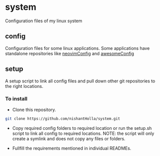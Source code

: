 # system
Configuration files of my linux system

## config

Configuration files for some linux applications.
Some applications have standalone repositories like [neovimConfig](https://github.com/nishantHolla/neovimConfig) and [awesomeConfig](https://github.com/nishantHolla/awesomeConfig)

## setup

A setup script to link all config files and pull down other git repositories to the right locations.

### To install

- Clone this repository.

```bash
git clone https://github.com/nishantHolla/system.git
```

- Copy required config folders to required location or run the setup.sh script to link all config to required locations. NOTE: the script will only create a symlink and does not copy any files or folders.

- Fullfill the requirements mentioned in individual READMEs.
